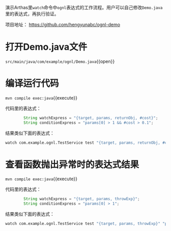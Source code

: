 
演示Arthas里`watch`命令中`ognl`表达式的工作流程。用户可以自己修改`Demo.java`里的表达式，再执行验证。

项目地址： https://github.com/hengyunabc/ognl-demo
# 打开Demo.java文件

`src/main/java/com/example/ognl/Demo.java`{{open}}

# 编译运行代码

`mvn compile exec:java`{{execute}}

代码里的表达式：

```java
        String watchExpress = "{target, params, returnObj, #cost}";
        String conditionExpress = "params[0] > 1 && #cost > 0.1";
```

结果类似下面的表达式：

```bash
watch com.example.ognl.TestService test "{target, params, returnObj, #cost}" "params[0] > 1 && #cost > 0.1" -x 3
```

# 查看函数抛出异常时的表达式结果

`mvn compile exec:java`{{execute}}

代码里的表达式：

```java
        String watchExpress = "{target, params, throwExp}";
        String conditionExpress = "params[0] > 1";
```

结果类似下面的表达式：

```bash
watch com.example.ognl.TestService test "{target, params, throwExp}" "params[0] > 1" -e -x 2
```
